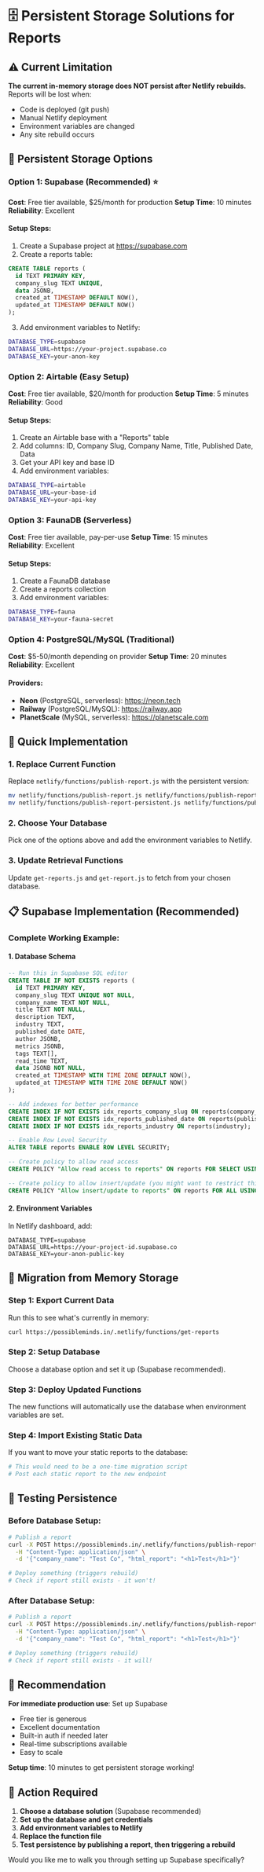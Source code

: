 # 🗄️ Persistent Storage Solutions for Reports

## ⚠️ Current Limitation

**The current in-memory storage does NOT persist after Netlify rebuilds.** Reports will be lost when:
- Code is deployed (git push)
- Manual Netlify deployment
- Environment variables are changed
- Any site rebuild occurs

## 🔧 Persistent Storage Options

### Option 1: Supabase (Recommended) ⭐

**Cost**: Free tier available, $25/month for production
**Setup Time**: 10 minutes
**Reliability**: Excellent

#### Setup Steps:
1. Create a Supabase project at https://supabase.com
2. Create a reports table:
```sql
CREATE TABLE reports (
  id TEXT PRIMARY KEY,
  company_slug TEXT UNIQUE,
  data JSONB,
  created_at TIMESTAMP DEFAULT NOW(),
  updated_at TIMESTAMP DEFAULT NOW()
);
```
3. Add environment variables to Netlify:
```bash
DATABASE_TYPE=supabase
DATABASE_URL=https://your-project.supabase.co
DATABASE_KEY=your-anon-key
```

### Option 2: Airtable (Easy Setup)

**Cost**: Free tier available, $20/month for production
**Setup Time**: 5 minutes
**Reliability**: Good

#### Setup Steps:
1. Create an Airtable base with a "Reports" table
2. Add columns: ID, Company Slug, Company Name, Title, Published Date, Data
3. Get your API key and base ID
4. Add environment variables:
```bash
DATABASE_TYPE=airtable
DATABASE_URL=your-base-id
DATABASE_KEY=your-api-key
```

### Option 3: FaunaDB (Serverless)

**Cost**: Free tier available, pay-per-use
**Setup Time**: 15 minutes  
**Reliability**: Excellent

#### Setup Steps:
1. Create a FaunaDB database
2. Create a reports collection
3. Add environment variables:
```bash
DATABASE_TYPE=fauna
DATABASE_KEY=your-fauna-secret
```

### Option 4: PostgreSQL/MySQL (Traditional)

**Cost**: $5-50/month depending on provider
**Setup Time**: 20 minutes
**Reliability**: Excellent

#### Providers:
- **Neon** (PostgreSQL, serverless): https://neon.tech
- **Railway** (PostgreSQL/MySQL): https://railway.app
- **PlanetScale** (MySQL, serverless): https://planetscale.com

## 🚀 Quick Implementation

### 1. Replace Current Function
Replace `netlify/functions/publish-report.js` with the persistent version:

```bash
mv netlify/functions/publish-report.js netlify/functions/publish-report-backup.js
mv netlify/functions/publish-report-persistent.js netlify/functions/publish-report.js
```

### 2. Choose Your Database
Pick one of the options above and add the environment variables to Netlify.

### 3. Update Retrieval Functions
Update `get-reports.js` and `get-report.js` to fetch from your chosen database.

## 📋 Supabase Implementation (Recommended)

### Complete Working Example:

#### 1. Database Schema
```sql
-- Run this in Supabase SQL editor
CREATE TABLE IF NOT EXISTS reports (
  id TEXT PRIMARY KEY,
  company_slug TEXT UNIQUE NOT NULL,
  company_name TEXT NOT NULL,
  title TEXT NOT NULL,
  description TEXT,
  industry TEXT,
  published_date DATE,
  author JSONB,
  metrics JSONB,
  tags TEXT[],
  read_time TEXT,
  data JSONB NOT NULL,
  created_at TIMESTAMP WITH TIME ZONE DEFAULT NOW(),
  updated_at TIMESTAMP WITH TIME ZONE DEFAULT NOW()
);

-- Add indexes for better performance
CREATE INDEX IF NOT EXISTS idx_reports_company_slug ON reports(company_slug);
CREATE INDEX IF NOT EXISTS idx_reports_published_date ON reports(published_date DESC);
CREATE INDEX IF NOT EXISTS idx_reports_industry ON reports(industry);

-- Enable Row Level Security
ALTER TABLE reports ENABLE ROW LEVEL SECURITY;

-- Create policy to allow read access
CREATE POLICY "Allow read access to reports" ON reports FOR SELECT USING (true);

-- Create policy to allow insert/update (you might want to restrict this)
CREATE POLICY "Allow insert/update to reports" ON reports FOR ALL USING (true);
```

#### 2. Environment Variables
In Netlify dashboard, add:
```
DATABASE_TYPE=supabase
DATABASE_URL=https://your-project-id.supabase.co
DATABASE_KEY=your-anon-public-key
```

## 🔄 Migration from Memory Storage

### Step 1: Export Current Data
Run this to see what's currently in memory:
```bash
curl https://possibleminds.in/.netlify/functions/get-reports
```

### Step 2: Setup Database
Choose a database option and set it up (Supabase recommended).

### Step 3: Deploy Updated Functions
The new functions will automatically use the database when environment variables are set.

### Step 4: Import Existing Static Data
If you want to move your static reports to the database:
```bash
# This would need to be a one-time migration script
# Post each static report to the new endpoint
```

## 🧪 Testing Persistence

### Before Database Setup:
```bash
# Publish a report
curl -X POST https://possibleminds.in/.netlify/functions/publish-report \
  -H "Content-Type: application/json" \
  -d '{"company_name": "Test Co", "html_report": "<h1>Test</h1>"}'

# Deploy something (triggers rebuild)
# Check if report still exists - it won't!
```

### After Database Setup:
```bash
# Publish a report
curl -X POST https://possibleminds.in/.netlify/functions/publish-report \
  -H "Content-Type: application/json" \
  -d '{"company_name": "Test Co", "html_report": "<h1>Test</h1>"}'

# Deploy something (triggers rebuild)
# Check if report still exists - it will!
```

## 🎯 Recommendation

**For immediate production use**: Set up Supabase
- Free tier is generous
- Excellent documentation
- Built-in auth if needed later
- Real-time subscriptions available
- Easy to scale

**Setup time**: 10 minutes to get persistent storage working!

## 🚨 Action Required

1. **Choose a database solution** (Supabase recommended)
2. **Set up the database and get credentials**
3. **Add environment variables to Netlify**
4. **Replace the function file**
5. **Test persistence by publishing a report, then triggering a rebuild**

Would you like me to walk you through setting up Supabase specifically? 